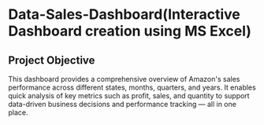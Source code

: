# Data-Sales-Dashboard(Interactive Dashboard creation using MS Excel)
## Project Objective
 This dashboard provides a comprehensive overview of Amazon's sales performance across different states, months, quarters, and years. It enables quick analysis of key metrics such as profit, sales, and quantity to support data-driven business decisions and performance tracking — all in one place.
